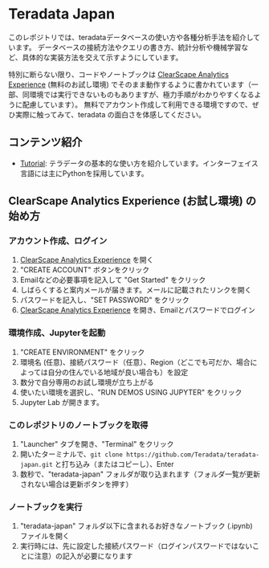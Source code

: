 # Teradata Japan

このレポジトリでは、teradataデータベースの使い方や各種分析手法を紹介しています。
データベースの接続方法やクエリの書き方、統計分析や機械学習など、具体的な実装方法を交えて示すようにしています。

特別に断らない限り、コードやノートブックは [ClearScape Analytics Experience](https://clearscape.teradata.com) (無料のお試し環境) でそのまま動作するように書かれています（一部、同環境では実行できないものもありますが、極力手順がわかりやすくなるように配慮しています）。
無料でアカウント作成して利用できる環境ですので、ぜひ実際に触ってみて、teradata の面白さを体感してください。

## コンテンツ紹介

- [Tutorial](./tutorial/): テラデータの基本的な使い方を紹介しています。インターフェイス言語には主にPythonを採用しています。


## ClearScape Analytics Experience (お試し環境) の始め方

### アカウント作成、ログイン

1. [ClearScape Analytics Experience](https://clearscape.teradata.com) を開く
2. "CREATE ACCOUNT" ボタンをクリック
3. Emailなどの必要事項を記入して "Get Started" をクリック
4. しばらくすると案内メールが届きます。メールに記載されたリンクを開く
5. パスワードを記入し、"SET PASSWORD" をクリック
6. [ClearScape Analytics Experience](https://clearscape.teradata.com/sign-in) を開き、Emailとパスワードでログイン

### 環境作成、Jupyterを起動

1. "CREATE ENVIRONMENT" をクリック
2. 環境名 (任意)、接続パスワード（任意）、Region（どこでも可だか、場合によっては自分の住んでいる地域が良い場合も）を設定
3. 数分で自分専用のお試し環境が立ち上がる
4. 使いたい環境を選択し、"RUN DEMOS USING JUPYTER" をクリック
5. Jupyter Lab が開きます。

### このレポジトリのノートブックを取得

1. "Launcher" タブを開き、"Terminal" をクリック
2. 開いたターミナルで、`git clone https://github.com/Teradata/teradata-japan.git` と打ち込み（またはコピーし）、Enter
3. 数秒で、"teradata-japan" フォルダが取り込まれます（フォルダ一覧が更新されない場合は更新ボタンを押す）

### ノートブックを実行

1. "teradata-japan" フォルダ以下に含まれるお好きなノートブック (.ipynb) ファイルを開く
2. 実行時には、先に設定した接続パスワード（ログインパスワードではないことに注意）の記入が必要になります



